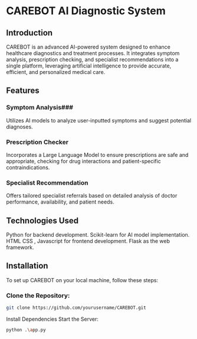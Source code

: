 # CAREBOT AI Diagnostic System
## Introduction
CAREBOT is an advanced AI-powered system designed to enhance healthcare diagnostics and treatment processes. It integrates symptom analysis, prescription checking, and specialist recommendations into a single platform, leveraging artificial intelligence to provide accurate, efficient, and personalized medical care.

## Features
### Symptom Analysis###
Utilizes AI models to analyze user-inputted symptoms and suggest potential diagnoses.
### Prescription Checker
Incorporates a Large Language Model to ensure prescriptions are safe and appropriate, checking for drug interactions and patient-specific contraindications.
### Specialist Recommendation
Offers tailored specialist referrals based on detailed analysis of doctor performance, availability, and patient needs.

## Technologies Used
Python for backend development.
Scikit-learn for AI model implementation.
HTML CSS , Javascript for frontend development.
Flask as the web framework.
## Installation
To set up CAREBOT on your local machine, follow these steps:

### Clone the Repository:
```bash
git clone https://github.com/yourusername/CAREBOT.git
```
Install Dependencies
Start the Server:
```bash
python .\app.py
```




